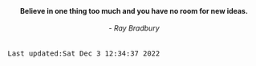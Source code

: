 
<div align="center"><b><span>Believe in one thing too much and you have no room for new ideas.  </span></b><br><br><i> - Ray Bradbury</i></div>
<br><br><kbd>Last updated:Sat Dec  3 12:34:37 2022</kbd>